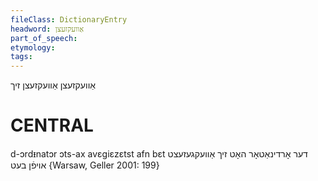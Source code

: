 ```yaml
---
fileClass: DictionaryEntry
headword: אַוועקזעצן
part_of_speech: 
etymology: 
tags: 
---
```

אַוועקזעצן
אַוועקזעצן זיך

CENTRAL
========

d-ɔrdᵻnatɔr ɔts-ax avɛgiɛzɛtst afn bɛt דער אָרדינאַטאָר האָט זיך אַוועקגעזעצט אויפֿן בעט {Warsaw, Geller 2001: 199}